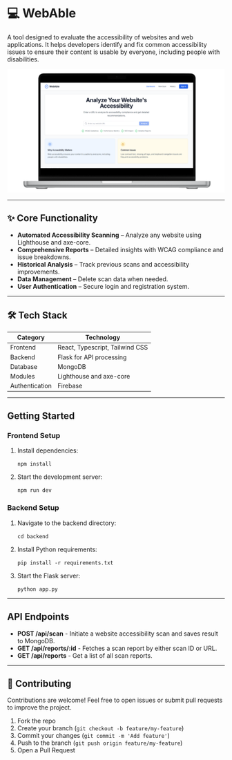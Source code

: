 # 💻 WebAble 

 A tool designed to evaluate the accessibility of websites and web applications. It helps developers identify and fix common accessibility issues to ensure their content is usable by everyone, including people with disabilities.

![Accessibility Analyzer Dashboard](public/Dashboard.png)

----

## ✨ Core Functionality

- **Automated Accessibility Scanning** – Analyze any website using Lighthouse and axe-core.
- **Comprehensive Reports** – Detailed insights with WCAG compliance and issue breakdowns.
- **Historical Analysis** – Track previous scans and accessibility improvements.
- **Data Management** – Delete scan data when needed.
- **User Authentication** – Secure login and registration system.

---

## 🛠️ Tech Stack

| Category      | Technology                                   |
|---------------|----------------------------------------------|
| Frontend      | React, Typescript, Tailwind CSS              |
| Backend       | Flask for API processing                     |
| Database      | MongoDB                                      |
| Modules       | Lighthouse and axe-core                      |
| Authentication | Firebase                                    |

---

## Getting Started

### Frontend Setup

1. Install dependencies:
   ```
   npm install
   ```

2. Start the development server:
   ```
   npm run dev
   ```

### Backend Setup

1. Navigate to the backend directory:
   ```
   cd backend
   ```

2. Install Python requirements:
   ```
   pip install -r requirements.txt
   ```

3. Start the Flask server:
   ```
   python app.py
   ```

---


## API Endpoints

- **POST /api/scan** - Initiate a website accessibility scan and saves result to MongoDB.
- **GET /api/reports/:id** - Fetches a scan report by either scan ID or URL.
- **GET /api/reports** - Get a list of all scan reports.

---

## 🤝 Contributing

Contributions are welcome! Feel free to open issues or submit pull requests to improve the project.

1. Fork the repo
2. Create your branch (`git checkout -b feature/my-feature`)
3. Commit your changes (`git commit -m 'Add feature'`)
4. Push to the branch (`git push origin feature/my-feature`)
5. Open a Pull Request

